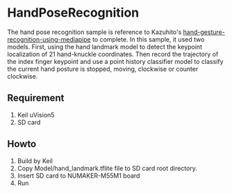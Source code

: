 # HandPoseRecognition
The hand pose recognition sample is reference to Kazuhito's [hand-gesture-recognition-using-mediapipe](https://github.com/Kazuhito00/hand-gesture-recognition-using-mediapipe) to complete. In this sample, it used two models. First, using the hand landmark model to detect the keypoint localization of 21 hand-knuckle coordinates. Then record the trajectory of the index finger keypoint and use a point history classifier model to classify the current hand posture is stopped, moving, clockwise or counter clockwise.
## Requirement
1. Keil uVision5
2. SD card
## Howto
1. Build by Keil
2. Copy Model/hand_landmark.tflite file to SD card root directory.
3. Insert SD card to NUMAKER-M55M1 board
4. Run


